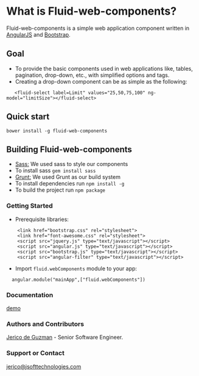 # What is Fluid-web-components?
Fluid-web-components is a simple web application component written in [AngularJS](https://angularjs.org/) and [Bootstrap](http://getbootstrap.com/).

## Goal
- To provide the basic components used in web applications like, tables, pagination, drop-down, etc., with simplified options and tags.
- Creating a drop-down component can be as simple as the following:
```
   <fluid-select label=Limit" values="25,50,75,100" ng-model="limitSize"></fluid-select>
```

## Quick start
```
bower install -g fluid-web-components
```

## Building Fluid-web-components
- [Sass:](http://sass-lang.com/) We used sass to style our components
- To install sass ``` gem install sass ```
- [Grunt:](http://gruntjs.com/) We used Grunt as our build system
- To install dependencies run ``` npm install -g ```
- To build the project run ``` npm package ```


### Getting Started
-  Prerequisite libraries:
```
    <link href="bootstrap.css" rel="stylesheet">
    <link href="font-awesome.css" rel="stylesheet">
    <script src="jquery.js" type="text/javascript"></script>
    <script src="angular.js" type="text/javascript"></script>
    <script src="bootstrap.js" type="text/javascript"></script>
    <script src="angular-filter" type="text/javascript"></script>
```


- Import ```fluid.webComponents``` module to your app:
```
  angular.module("mainApp",["fluid.webComponents"])

```

### Documentation

[demo](http://jsoftgem.github.io/fluid-web-components)

### Authors and Contributors
[Jerico de Guzman](https://ph.linkedin.com/pub/jerico-de-guzman/57/266/351) - Senior Software Engineer.

### Support or Contact
jerico@jsofttechnologies.com
